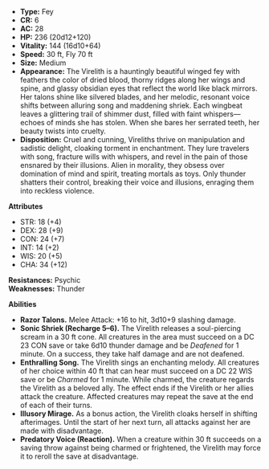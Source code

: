 - **Type:** Fey
- **CR:** 6
- **AC:** 28
- **HP:** 236 (20d12+120)
- **Vitality:** 144 (16d10+64)
- **Speed:** 30 ft, Fly 70 ft
- **Size:** Medium
- **Appearance:** The Virelith is a hauntingly beautiful winged fey with feathers the color of dried blood, thorny ridges along her wings and spine, and glassy obsidian eyes that reflect the world like black mirrors. Her talons shine like silvered blades, and her melodic, resonant voice shifts between alluring song and maddening shriek. Each wingbeat leaves a glittering trail of shimmer dust, filled with faint whispers—echoes of minds she has stolen. When she bares her serrated teeth, her beauty twists into cruelty.
- **Disposition:** Cruel and cunning, Vireliths thrive on manipulation and sadistic delight, cloaking torment in enchantment. They lure travelers with song, fracture wills with whispers, and revel in the pain of those ensnared by their illusions. Alien in morality, they obsess over domination of mind and spirit, treating mortals as toys. Only thunder shatters their control, breaking their voice and illusions, enraging them into reckless violence.

**Attributes**
- STR: 18 (+4)
- DEX: 28 (+9)
- CON: 24 (+7)
- INT: 14 (+2)
- WIS: 20 (+5)
- CHA: 34 (+12)

**Resistances:** Psychic  
**Weaknesses:** Thunder

**Abilities**
- **Razor Talons.** Melee Attack: +16 to hit, 3d10+9 slashing damage.
- **Sonic Shriek (Recharge 5–6).** The Virelith releases a soul-piercing scream in a 30 ft cone. All creatures in the area must succeed on a DC 23 CON save or take 6d10 thunder damage and be _Deafened_ for 1 minute. On a success, they take half damage and are not deafened.
- **Enthralling Song.** The Virelith sings an enchanting melody. All creatures of her choice within 40 ft that can hear must succeed on a DC 22 WIS save or be _Charmed_ for 1 minute. While charmed, the creature regards the Virelith as a beloved ally. The effect ends if the Virelith or her allies attack the creature. Affected creatures may repeat the save at the end of each of their turns.
- **Illusory Mirage.** As a bonus action, the Virelith cloaks herself in shifting afterimages. Until the start of her next turn, all attacks against her are made with disadvantage.
- **Predatory Voice (Reaction).** When a creature within 30 ft succeeds on a saving throw against being charmed or frightened, the Virelith may force it to reroll the save at disadvantage.